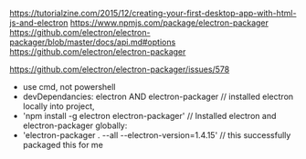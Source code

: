 https://tutorialzine.com/2015/12/creating-your-first-desktop-app-with-html-js-and-electron
https://www.npmjs.com/package/electron-packager
https://github.com/electron/electron-packager/blob/master/docs/api.md#options
https://github.com/electron/electron-packager

https://github.com/electron/electron-packager/issues/578

- use cmd, not powershell
- devDependancies: electron AND electron-packager // installed electron locally into project,
- 'npm install -g electron electron-packager' // Installed electron and electron-packager globally:
- 'electron-packager . --all --electron-version=1.4.15' // this successfully packaged this for me
